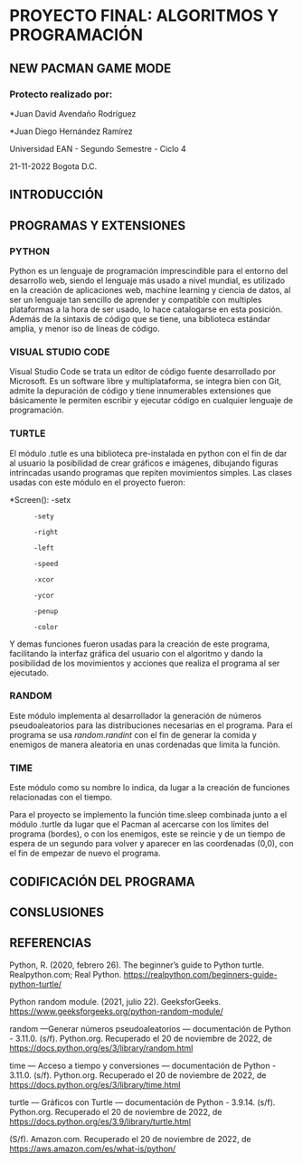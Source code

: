 # PROYECTO FINAL: ALGORITMOS Y PROGRAMACIÓN
## NEW PACMAN GAME MODE
### Protecto realizado por:
*Juan David Avendaño Rodríguez

*Juan Diego Hernández Ramírez

Universidad EAN - Segundo Semestre - Ciclo 4

21-11-2022 Bogota D.C.

## INTRODUCCIÓN
## PROGRAMAS Y EXTENSIONES
### PYTHON
Python es un lenguaje de programación imprescindible para el entorno del desarrollo web, siendo el lenguaje más usado a nivel mundial, es utilizado en la creación de aplicaciones web, machine learning y ciencia de datos, al ser un lenguaje tan sencillo de aprender y compatible con multiples plataformas a la hora de ser usado, lo hace catalogarse en esta posición. Además de la sintaxis de código que se tiene, una biblioteca estándar amplia, y menor iso de líneas de código.
### VISUAL STUDIO CODE
Visual Studio Code se trata un editor de código fuente desarrollado por Microsoft. Es un software libre y multiplataforma, se integra bien con Git, admite la depuración de código y tiene innumerables extensiones que básicamente le permiten escribir y ejecutar código en cualquier lenguaje de programación.
### TURTLE
El módulo .tutle es una biblioteca pre-instalada en python con el fin de dar al usuario la posibilidad de crear gráficos e imágenes, dibujando figuras intrincadas usando programas que repiten movimientos simples.
Las clases usadas con este módulo en el proyecto fueron:

*Screen(): 
          -setx
          
          -sety
          
          -right
          
          -left
          
          -speed
          
          -xcor
          
          -ycor
          
          -penup
          
          -color
          
Y demas funciones fueron usadas para la creación de este programa, facilitando la interfaz gráfica del usuario con el algoritmo y dando la posibilidad de los movimientos y acciones que realiza el programa al ser ejecutado.
### RANDOM
Este módulo implementa al desarrollador la generación de números pseudoaleatorios para las distribuciones necesarias en el programa.
Para el programa se usa *random.randint* con el fin de generar la comida y enemigos de manera aleatoria en unas cordenadas que limita la función.
### TIME
Este módulo como su nombre lo indica, da lugar a la creación de funciones relacionadas con el tiempo. 

Para el proyecto se implemento la función time.sleep combinada junto a el módulo .turtle da lugar que el Pacman al acercarse con los límites del programa (bordes), o con los enemigos, este se reincie y de un tiempo de espera de un segundo para volver y aparecer en las coordenadas (0,0), con el fin de empezar de nuevo el programa.

## CODIFICACIÓN DEL PROGRAMA

## CONSLUSIONES

## REFERENCIAS
Python, R. (2020, febrero 26). The beginner’s guide to Python turtle. Realpython.com; Real Python. https://realpython.com/beginners-guide-python-turtle/

Python random module. (2021, julio 22). GeeksforGeeks. https://www.geeksforgeeks.org/python-random-module/

random —Generar números pseudoaleatorios — documentación de Python - 3.11.0. (s/f). Python.org. Recuperado el 20 de noviembre de 2022, de https://docs.python.org/es/3/library/random.html

time — Acceso a tiempo y conversiones — documentación de Python - 3.11.0. (s/f). Python.org. Recuperado el 20 de noviembre de 2022, de https://docs.python.org/es/3/library/time.html

turtle — Gráficos con Turtle — documentación de Python - 3.9.14. (s/f). Python.org. Recuperado el 20 de noviembre de 2022, de https://docs.python.org/es/3.9/library/turtle.html

(S/f). Amazon.com. Recuperado el 20 de noviembre de 2022, de https://aws.amazon.com/es/what-is/python/



